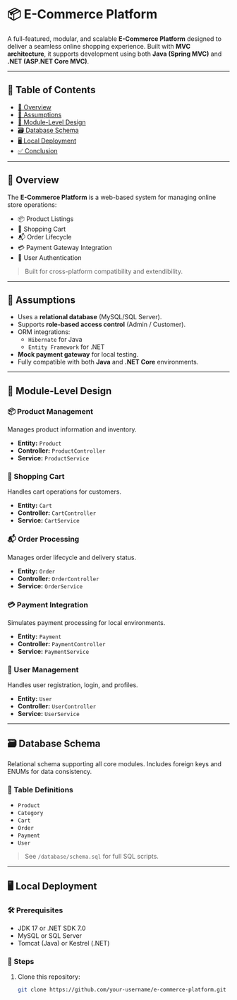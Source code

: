 # 📦 E-Commerce Platform

A full-featured, modular, and scalable **E-Commerce Platform** designed to deliver a seamless online shopping experience. Built with **MVC architecture**, it supports development using both **Java (Spring MVC)** and **.NET (ASP.NET Core MVC)**.

---

## 🧾 Table of Contents

- [📌 Overview](#-overview)
- [🔧 Assumptions](#-assumptions)
- [📐 Module-Level Design](#-module-level-design)
- [🗃️ Database Schema](#-database-schema)
- [🖥️ Local Deployment](#-local-deployment)
- [✅ Conclusion](#-conclusion)

---

## 📌 Overview

The **E-Commerce Platform** is a web-based system for managing online store operations:

- 📦 Product Listings
- 🛒 Shopping Cart
- 📬 Order Lifecycle
- 💳 Payment Gateway Integration
- 👤 User Authentication

> Built for cross-platform compatibility and extendibility.

---

## 🔧 Assumptions

- Uses a **relational database** (MySQL/SQL Server).
- Supports **role-based access control** (Admin / Customer).
- ORM integrations:
  - `Hibernate` for Java
  - `Entity Framework` for .NET
- **Mock payment gateway** for local testing.
- Fully compatible with both **Java** and **.NET Core** environments.

---

## 📐 Module-Level Design

### 📦 Product Management
Manages product information and inventory.

- **Entity:** `Product`
- **Controller:** `ProductController`
- **Service:** `ProductService`

### 🛒 Shopping Cart
Handles cart operations for customers.

- **Entity:** `Cart`
- **Controller:** `CartController`
- **Service:** `CartService`

### 📬 Order Processing
Manages order lifecycle and delivery status.

- **Entity:** `Order`
- **Controller:** `OrderController`
- **Service:** `OrderService`

### 💳 Payment Integration
Simulates payment processing for local environments.

- **Entity:** `Payment`
- **Controller:** `PaymentController`
- **Service:** `PaymentService`

### 👤 User Management
Handles user registration, login, and profiles.

- **Entity:** `User`
- **Controller:** `UserController`
- **Service:** `UserService`

---

## 🗃️ Database Schema

Relational schema supporting all core modules. Includes foreign keys and ENUMs for data consistency.

### 🔑 Table Definitions

- `Product`
- `Category`
- `Cart`
- `Order`
- `Payment`
- `User`

> See `/database/schema.sql` for full SQL scripts.

---

## 🖥️ Local Deployment

### 🛠️ Prerequisites

- JDK 17 or .NET SDK 7.0
- MySQL or SQL Server
- Tomcat (Java) or Kestrel (.NET)

### 🚀 Steps

1. Clone this repository:
   ```bash
   git clone https://github.com/your-username/e-commerce-platform.git
